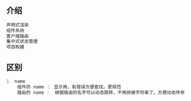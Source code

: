 ## 介绍

```java
声明式渲染
组件系统
客户端路由
集中式状态管理
项目构建    
```



## 区别

```js
1. name 
	组件的 name ： 显示用，有错误方便查找，更规范
    路由的 name :	根据路由的名字可以动态跳转，不用拼接字符串了，方便动态传参
```

